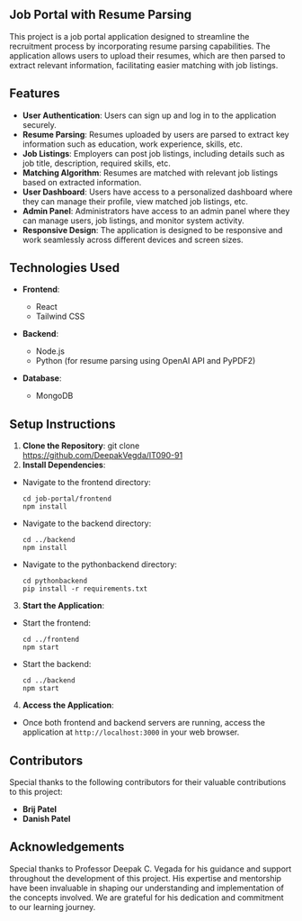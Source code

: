 Job Portal with Resume Parsing
------------------------------

This project is a job portal application designed to streamline the recruitment process by incorporating resume parsing capabilities. The application allows users to upload their resumes, which are then parsed to extract relevant information, facilitating easier matching with job listings.

Features
--------

- **User Authentication**: Users can sign up and log in to the application securely.
- **Resume Parsing**: Resumes uploaded by users are parsed to extract key information such as education, work experience, skills, etc.
- **Job Listings**: Employers can post job listings, including details such as job title, description, required skills, etc.
- **Matching Algorithm**: Resumes are matched with relevant job listings based on extracted information.
- **User Dashboard**: Users have access to a personalized dashboard where they can manage their profile, view matched job listings, etc.
- **Admin Panel**: Administrators have access to an admin panel where they can manage users, job listings, and monitor system activity.
- **Responsive Design**: The application is designed to be responsive and work seamlessly across different devices and screen sizes.

Technologies Used
-----------------

- **Frontend**:
  - React
  - Tailwind CSS

- **Backend**:
  - Node.js
  - Python (for resume parsing using OpenAI API and PyPDF2)
  
- **Database**:
  - MongoDB

Setup Instructions
------------------

1. **Clone the Repository**: 
git clone https://github.com/DeepakVegda/IT090-91
2. **Install Dependencies**:
- Navigate to the frontend directory:
  ```
  cd job-portal/frontend
  npm install
  ```
- Navigate to the backend directory:
  ```
  cd ../backend
  npm install
  ```
- Navigate to the pythonbackend directory:
  ```
  cd pythonbackend
  pip install -r requirements.txt
  ```





3. **Start the Application**:
- Start the frontend:
  ```
  cd ../frontend
  npm start
  ```
- Start the backend:
  ```
  cd ../backend
  npm start
  ```

4. **Access the Application**:
- Once both frontend and backend servers are running, access the application at `http://localhost:3000` in your web browser.

## Contributors

Special thanks to the following contributors for their valuable contributions to this project:

- **Brij Patel**
- **Danish Patel**


Acknowledgements
----------------

Special thanks to Professor Deepak C. Vegada for his guidance and support throughout the development of this project. His expertise and mentorship have been invaluable in shaping our understanding and implementation of the concepts involved. We are grateful for his dedication and commitment to our learning journey.

